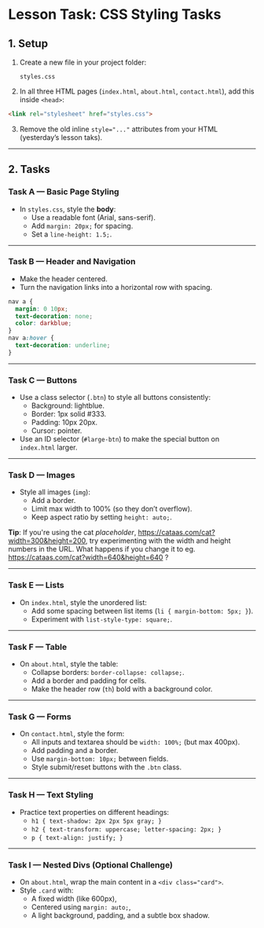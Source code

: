 # Lesson Task: CSS Styling Tasks
## 1. Setup
1. Create a new file in your project folder:
    ```
    styles.css
    ```
2. In all three HTML pages (`index.html`, `about.html`, `contact.html`), add this inside `<head>`:
```html
<link rel="stylesheet" href="styles.css">
```
3. Remove the old inline `style="..."` attributes from your HTML (yesterday’s lesson taks).

---

## 2. Tasks
### Task A — Basic Page Styling
* In `styles.css`, style the **body**:
    * Use a readable font (Arial, sans-serif).
    * Add `margin: 20px;` for spacing.
    * Set a `line-height: 1.5;`.

<!--
_footer: "[CSS Fonts](https://www.w3schools.com/Css/css_font.asp)"
-->

---

### Task B — Header and Navigation
* Make the header centered.
* Turn the navigation links into a horizontal row with spacing.
```css
nav a {
  margin: 0 10px;
  text-decoration: none;
  color: darkblue;
}
nav a:hover {
  text-decoration: underline;
}
```

---

### Task C — Buttons
* Use a class selector (`.btn`) to style all buttons consistently:
    * Background: lightblue.
    * Border: 1px solid #333.
    * Padding: 10px 20px.
    * Cursor: pointer.
* Use an ID selector (`#large-btn`) to make the special button on `index.html` larger.

---

### Task D — Images
* Style all images (`img`):
    * Add a border.
    * Limit max width to 100% (so they don’t overflow).
    * Keep aspect ratio by setting `height: auto;`.

**Tip**: If you're using the cat *placeholder*, https://cataas.com/cat?width=300&height=200, try experimenting with the width and height numbers in the URL. What happens if you change it to eg. https://cataas.com/cat?width=640&height=640 ?

---

### Task E — Lists
* On `index.html`, style the unordered list:
    * Add some spacing between list items (`li { margin-bottom: 5px; }`).
    * Experiment with `list-style-type: square;`.

---

### Task F — Table
* On `about.html`, style the table:
    * Collapse borders: `border-collapse: collapse;`.
    * Add a border and padding for cells.
    * Make the header row (`th`) bold with a background color.

---

### Task G — Forms
* On `contact.html`, style the form:
    * All inputs and textarea should be `width: 100%;` (but max 400px).
    * Add padding and a border.
    * Use `margin-bottom: 10px;` between fields.
    * Style submit/reset buttons with the `.btn` class.

---

### Task H — Text Styling
* Practice text properties on different headings:
    * `h1 { text-shadow: 2px 2px 5px gray; }`
    * `h2 { text-transform: uppercase; letter-spacing: 2px; }`
    * `p { text-align: justify; }`

---

### Task I — Nested Divs (Optional Challenge)
* On `about.html`, wrap the main content in a `<div class="card">`.
* Style `.card` with:
    * A fixed width (like 600px),
    * Centered using `margin: auto;`,
    * A light background, padding, and a subtle box shadow.